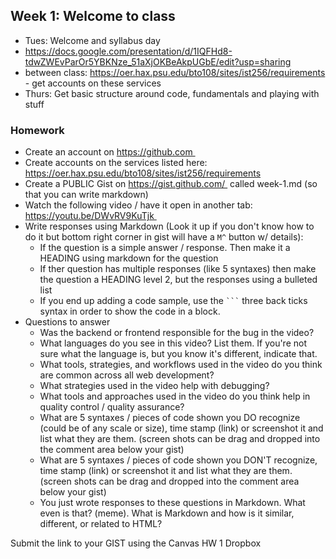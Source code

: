 
## Week 1: Welcome to class
- Tues: Welcome and syllabus day
- https://docs.google.com/presentation/d/1IQFHd8-tdwZWEvParOr5YBKNze_51aXjOKBeAkpUGbE/edit?usp=sharing
- between class: https://oer.hax.psu.edu/bto108/sites/ist256/requirements - get accounts on these services
- Thurs: Get basic structure around code, fundamentals and playing with stuff

### Homework
- Create an account on https://github.com 
- Create accounts on the services listed here: https://oer.hax.psu.edu/bto108/sites/ist256/requirements
- Create a PUBLIC Gist on https://gist.github.com/  called week-1.md (so that you can write markdown)
- Watch the following video / have it open in another tab: https://youtu.be/DWvRV9KuTjk 
- Write responses using Markdown (Look it up if you don't know how to do it but bottom right corner in gist will have a `M^` button w/ details):
  - If the question is a simple answer / response. Then make it a HEADING using markdown for the question
  - If ther question has multiple responses (like 5 syntaxes) then make the question a HEADING level 2, but the responses using a bulleted list
  - If you end up adding a code sample, use the ` ``` ` three back ticks syntax in order to show the code in a block.
- Questions to answer
  - Was the backend or frontend responsible for the bug in the video?
  - What languages do you see in this video? List them. If you're not sure what the language is, but you know it's different, indicate that.
  - What tools, strategies, and workflows used in the video do you think are common across all web development?
  - What strategies used in the video help with debugging?
  - What tools and approaches used in the video do you think help in quality control / quality assurance?
  - What are 5 syntaxes / pieces of code shown you DO recognize (could be of any scale or size), time stamp (link) or screenshot it and list what they are them. (screen shots can be drag and dropped into the comment area below your gist)
  - What are 5 syntaxes / pieces of code shown you DON'T recognize, time stamp (link) or screenshot it and list what they are them. (screen shots can be drag and dropped into the comment area below your gist)
  - You just wrote responses to these questions in Markdown. What even is that? (meme). What is Markdown and how is it similar, different, or related to HTML?

Submit the link to your GIST using the Canvas HW 1 Dropbox
